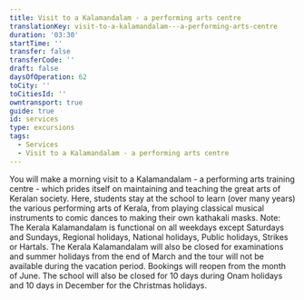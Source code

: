 ```yaml
---
title: Visit to a Kalamandalam - a performing arts centre
translationKey: visit-to-a-kalamandalam---a-performing-arts-centre
duration: '03:30'
startTime: ''
transfer: false
transferCode: ''
draft: false
daysOfOperation: 62
toCity: ''
toCitiesId: ''
owntransport: true
guide: true
id: services
type: excursions
tags:
  - Services
  - Visit to a Kalamandalam - a performing arts centre
---
```

You will make a morning visit to a Kalamandalam - a performing arts training centre - which prides itself on maintaining and teaching the great arts of Keralan society. Here, students stay at the school to learn (over many years) the various performing arts of Kerala, from playing classical musical instruments to comic dances to making their own kathakali masks.  Note: The Kerala Kalamandalam is functional on all weekdays except Saturdays and Sundays, Regional holidays, National holidays, Public holidays, Strikes or Hartals. The Kerala Kalamandalam will also be closed for examinations and summer holidays from the end of March and the tour will not be available during the vacation period. Bookings will reopen from the month of June. The school will also be closed for 10 days during Onam holidays and 10 days in December for the Christmas holidays.